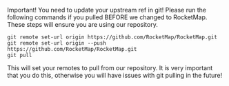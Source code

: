 Important! You need to update your upstream ref in git! Please run the following commands if you pulled BEFORE we changed to RocketMap. These steps will ensure you are using our repository.
```
git remote set-url origin https://github.com/RocketMap/RocketMap.git
git remote set-url origin --push https://github.com/RocketMap/RocketMap.git
git pull
```
This will set your remotes to pull from our repository. It is very important that you do this, otherwise you will have issues with git pulling in the future!
